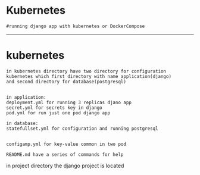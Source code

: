 # Kubernetes
```
#running django app with kubernetes or DockerCompose
```

***

# kubernetes
```
in kubernetes directory have two directory for configuration
kubernetes which first directory with name application(django)
and second directory for database(postgresql) 


in application:
deployment.yml for running 3 replicas djano app
secret.yml for secrets key in django
pod.yml for run just one pod django app

in database:
statefullset.yml for configuration and running postgresql


configamp.yml for key-value common in two pod

README.md have a series of commands for help
```

in project directory the django project is located
```